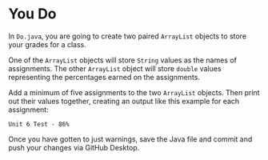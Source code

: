 # You Do

In `Do.java`, you are going to create two paired `ArrayList` objects to store your grades for a class.

One of the `ArrayList` objects will store `String` values as the names of assignments. The other `ArrayList` object will store `double` values representing the percentages earned on the assignments.

Add a minimum of five assignments to the two `ArrayList` objects. Then print out their values together, creating an output like this example for each assignment:

```
Unit 6 Test - 86%
```

Once you have gotten to just warnings, save the Java file and commit and push your changes via GitHub Desktop.